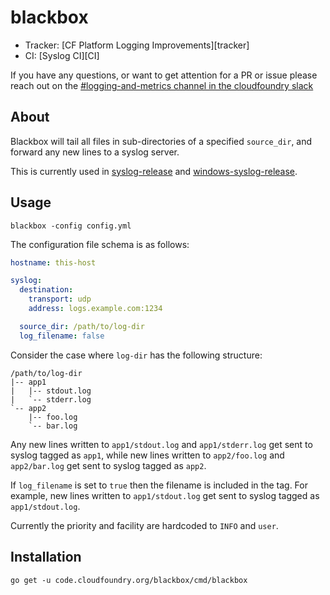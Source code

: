 # blackbox
* Tracker: [CF Platform Logging Improvements][tracker]
* CI: [Syslog CI][CI]

If you have any questions, or want to get attention for a PR or issue please reach out on the [#logging-and-metrics channel in the cloudfoundry slack](https://cloudfoundry.slack.com/archives/CUW93AF3M)

## About
Blackbox will tail all files in sub-directories of a specified `source_dir`, and forward any new lines to a syslog server.

This is currently used in [syslog-release][syslog] and [windows-syslog-release][windows-syslog]. 
## Usage

```
blackbox -config config.yml
```

The configuration file schema is as follows:

``` yaml
hostname: this-host

syslog:
  destination:
    transport: udp
    address: logs.example.com:1234

  source_dir: /path/to/log-dir
  log_filename: false
```

Consider the case where `log-dir` has the following structure:

```
/path/to/log-dir
|-- app1
|   |-- stdout.log
|   `-- stderr.log
`-- app2
    |-- foo.log
    `-- bar.log
```

Any new lines written to `app1/stdout.log` and `app1/stderr.log` get sent to syslog tagged as `app1`, while new lines written to `app2/foo.log` and `app2/bar.log` get sent to syslog tagged as `app2`.

If `log_filename` is set to `true` then the filename is included in the tag. For example, new lines written to `app1/stdout.log` get sent to syslog tagged as `app1/stdout.log`.

Currently the priority and facility are hardcoded to `INFO` and `user`.

## Installation

```
go get -u code.cloudfoundry.org/blackbox/cmd/blackbox
```

[windows-syslog]: https://github.com/cloudfoundry/windows-syslog-release
[syslog]: https://github.com/cloudfoundry/syslog-release

